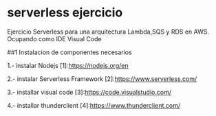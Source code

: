 # serverless ejercicio

Ejercicio Serverless para una arquitectura Lambda,SQS y RDS en AWS. Ocupando como IDE Visual Code  

##1 Instalacion de componentes necesarios

1.- instalar Nodejs
[1]:https://nodejs.org/en

2.- instalar Serverless Framework
[2]:https://www.serverless.com/

3.- installar visual code
[3]:https://code.visualstudio.com/

4.- installar thunderclient
[4]:https://www.thunderclient.com/

